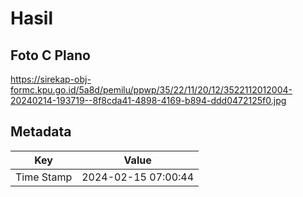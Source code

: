 # Hasil

## Foto C Plano

https://sirekap-obj-formc.kpu.go.id/5a8d/pemilu/ppwp/35/22/11/20/12/3522112012004-20240214-193719--8f8cda41-4898-4169-b894-ddd0472125f0.jpg


## Metadata

| Key        | Value               |
| ---------- | ------------------- |
| Time Stamp | 2024-02-15 07:00:44 |



